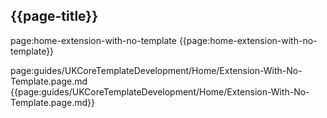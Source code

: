## {{page-title}}

page:home-extension-with-no-template
{{page:home-extension-with-no-template}}

page:guides/UKCoreTemplateDevelopment/Home/Extension-With-No-Template.page.md
{{page:guides/UKCoreTemplateDevelopment/Home/Extension-With-No-Template.page.md}}
